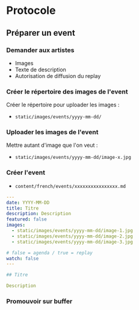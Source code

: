 # Protocole

## Préparer un event

### Demander aux artistes 

- Images
- Texte de description
- Autorisation de diffusion du replay

### Créer le répertoire des images de l'event

Créer le répertoire pour uploader les images : 
* `static/images/events/yyyy-mm-dd/`

### Uploader les images de l'event

Mettre autant d'image que l'on veut :
* `static/images/events/yyyy-mm-dd/image-x.jpg`

### Créer l'event

* `content/french/events/xxxxxxxxxxxxxxxx.md`
```yaml
---
date: YYYY-MM-DD
title: Titre
description: Description
featured: false
images: 
  - static/images/events/yyyy-mm-dd/image-1.jpg    
  - static/images/events/yyyy-mm-dd/image-2.jpg
  - static/images/events/yyyy-mm-dd/image-3.jpg

# false = agenda / true = replay
watch: false 
---

## Titre

Description
```

### Promouvoir sur buffer
